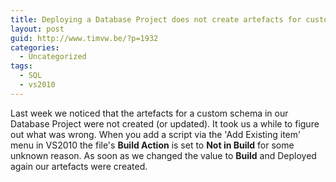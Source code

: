 ```yaml
---
title: Deploying a Database Project does not create artefacts for custom schemas
layout: post
guid: http://www.timvw.be/?p=1932
categories:
  - Uncategorized
tags:
  - SQL
  - vs2010
---
```

Last week we noticed that the artefacts for a custom schema in our Database Project were not created (or updated). It took us a while to figure out what was wrong. When you add a script via the 'Add Existing item' menu in VS2010 the file's **Build Action** is set to **Not in Build** for some unknown reason. As soon as we changed the value to **Build** and Deployed again our artefacts were created.
